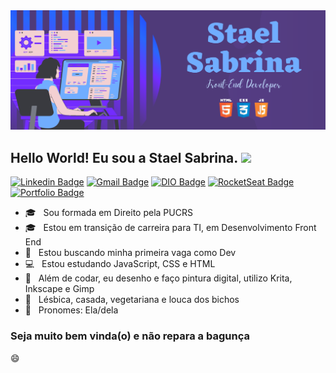 <img src="./assets/capa.png">

### 
<h2> Hello World! Eu sou a Stael Sabrina. <img src="https://github.com/souvikguria98/souvikguria98/blob/master/Hi.gif" width="25"></h2>

[![Linkedin Badge](https://img.shields.io/badge/-Linkedin-6633cc?style=flat-square&logo=Linkedin&logoColor=white&color=purple&link=https://www.linkedin.com/in/staelsabrina/)](https://www.linkedin.com/in/staelsabrina/)
[![Gmail Badge](https://img.shields.io/badge/-Gmail-c14438?style=flat-square&logo=Gmail&logoColor=white&color=purple&link=mailto:staelsabrina@gmail.com)](mailto:stael.figueiredo@gmail.com)
[![DIO Badge](https://img.shields.io/badge/-DIO-6633cc?style=flat-square&logo=DTube&logoColor=white&color=purple&link=https://web.digitalinnovation.one/users/staelsabrina/)](https://web.digitalinnovation.one/users/staelsabrina/)
[![RocketSeat Badge](https://img.shields.io/badge/-RocketSeat-6633cc?style=flat-square&logo=Polymer-Project&logoColor=white&color=purple&link=https://app.rocketseat.com.br/me/stael-figueiredo-00738)](https://app.rocketseat.com.br/me/stael-figueiredo-00738)
[![Portfolio Badge](https://img.shields.io/badge/-Portfolio-6633cc?style=flat-square&logo=HTML5&logoColor=white&color=purple&link=https://staelsabrina.github.io/portfolio/)](https://staelsabrina.github.io/portfolio/)


- 🎓 &nbsp; Sou formada em Direito pela PUCRS
- 🎓 &nbsp; Estou em transição de carreira para TI, em Desenvolvimento Front End
- 💼 &nbsp; Estou buscando minha primeira vaga como Dev
- 💻 &nbsp; Estou estudando JavaScript, CSS e HTML
- :art: &nbsp; Além de codar, eu desenho e faço pintura digital, utilizo Krita, Inkscape e Gimp
- 🌱 &nbsp; Lésbica, casada, vegetariana e louca dos bichos
- 👯 &nbsp; Pronomes: Ela/dela

<h3><strong>Seja muito bem vinda(o) e não repara a bagunça</strong></h3>😄


<!--
**staelsabrina/staelsabrina** is a ✨ _special_ ✨ repository because its `README.md` (this file) appears on your GitHub profile.

Here are some ideas to get you started:

- 🔭 I’m currently working on ...
- 🌱 I’m currently learning ...
- 👯 I’m looking to collaborate on ...
- 🤔 I’m looking for help with ...
- 💬 Ask me about ...
- 📫 How to reach me: ...
- 😄 Pronouns: ...
- ⚡ Fun fact: ...
-->
